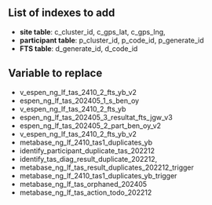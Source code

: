 ## List of indexes to add

- **site table**: c_cluster_id, c_gps_lat, c_gps_lng,
- **participant table**: p_cluster_id, p_code_id, p_generate_id
- **FTS table**: d_generate_id, d_code_id

## Variable to replace

- v_espen_ng_lf_tas_2410_2_fts_yb_v2
- espen_ng_lf_tas_202405_1_s_ben_oy
- v_espen_ng_lf_tas_2410_2_fts_yb
- espen_ng_lf_tas_202405_3_resultat_fts_jgw_v3
- espen_ng_lf_tas_202405_2_part_ben_oy_v2
- v_espen_ng_lf_tas_2410_2_fts_yb_v2
- metabase_ng_lf_2410_tas1_duplicates_yb
- identify_participant_duplicate_tas_202212
- identify_tas_diag_result_duplicate_202212,
- metabase_ng_lf_tas_result_duplicates_202212_trigger
- metabase_ng_lf_2410_tas1_duplicates_yb_trigger
- metabase_ng_lf_tas_orphaned_202405
- metabase_ng_lf_tas_action_todo_202212
